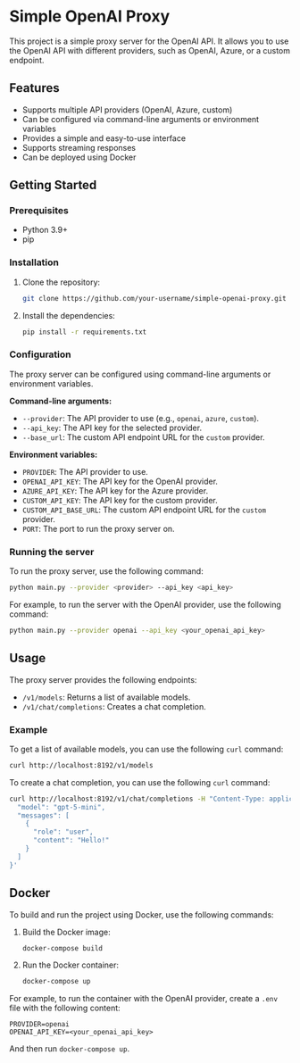 # Simple OpenAI Proxy

This project is a simple proxy server for the OpenAI API. It allows you to use the OpenAI API with different providers, such as OpenAI, Azure, or a custom endpoint.

## Features

*   Supports multiple API providers (OpenAI, Azure, custom)
*   Can be configured via command-line arguments or environment variables
*   Provides a simple and easy-to-use interface
*   Supports streaming responses
*   Can be deployed using Docker

## Getting Started

### Prerequisites

*   Python 3.9+
*   pip

### Installation

1.  Clone the repository:
    ```bash
    git clone https://github.com/your-username/simple-openai-proxy.git
    ```
2.  Install the dependencies:
    ```bash
    pip install -r requirements.txt
    ```

### Configuration

The proxy server can be configured using command-line arguments or environment variables.

**Command-line arguments:**

*   `--provider`: The API provider to use (e.g., `openai`, `azure`, `custom`).
*   `--api_key`: The API key for the selected provider.
*   `--base_url`: The custom API endpoint URL for the `custom` provider.

**Environment variables:**

*   `PROVIDER`: The API provider to use.
*   `OPENAI_API_KEY`: The API key for the OpenAI provider.
*   `AZURE_API_KEY`: The API key for the Azure provider.
*   `CUSTOM_API_KEY`: The API key for the custom provider.
*   `CUSTOM_API_BASE_URL`: The custom API endpoint URL for the `custom` provider.
*   `PORT`: The port to run the proxy server on.

### Running the server

To run the proxy server, use the following command:

```bash
python main.py --provider <provider> --api_key <api_key>
```

For example, to run the server with the OpenAI provider, use the following command:

```bash
python main.py --provider openai --api_key <your_openai_api_key>
```

## Usage

The proxy server provides the following endpoints:

*   `/v1/models`: Returns a list of available models.
*   `/v1/chat/completions`: Creates a chat completion.

### Example

To get a list of available models, you can use the following `curl` command:

```bash
curl http://localhost:8192/v1/models
```

To create a chat completion, you can use the following `curl` command:

```bash
curl http://localhost:8192/v1/chat/completions -H "Content-Type: application/json" -d '{
  "model": "gpt-5-mini",
  "messages": [
    {
      "role": "user",
      "content": "Hello!"
    }
  ]
}'
```

## Docker

To build and run the project using Docker, use the following commands:

1.  Build the Docker image:
    ```bash
    docker-compose build
    ```
2.  Run the Docker container:
    ```bash
    docker-compose up
    ```

For example, to run the container with the OpenAI provider, create a `.env` file with the following content:
```
PROVIDER=openai
OPENAI_API_KEY=<your_openai_api_key>
``` 
And then run `docker-compose up`.

